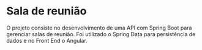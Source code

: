 # Sala de reunião
O projeto consiste no desenvolvimento de uma API com Spring Boot para gerenciar salas de reunião. Foi utilizado o Spring Data para persistência de dados e no Front End o Angular.
